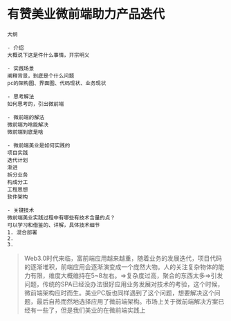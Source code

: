 # 有赞美业微前端助力产品迭代
```
大纲

- 介绍
大概说下这是件什么事情，开宗明义

- 实践场景
阐释背景，到底是个什么问题
pc的架构图、界面图、代码现状、业务现状

- 思考解法
如何思考的，引出微前端

- 微前端的解法
微前端为啥能解决
微前端到底是啥

- 微前端美业是如何实践的
项目实践 
迭代计划 
渐进 
拆分业务 
构成分工
工程思想
软件架构

- 关键技术
微前端美业实践过程中有哪些有技术含量的点？
可以学习和借鉴的、详解，具体技术细节
1. 混合部署
2.
3.
```





> Web3.0时代来临，富前端应用越来越重，随着业务的发展迭代，项目代码的逐渐堆积，前端应用会逐渐演变成一个庞然大物。人的关注复杂物体的能力有限，维度大概维持在5~8左右。=>复杂度过高，聚合的东西太多=>引发问题，传统的SPA已经没办法很好应用业务发展对技术的考验，这个时候，微前端架构应时而生。美业PC版也同样遇到了这个问题，想要解决这个问题，最后自热而然地选择应用了微前端架构。市场上关于微前端解决方案已经有一些了，但是我们美业的在微前端实践上
